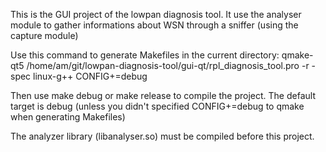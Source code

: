 This is the GUI project of the lowpan diagnosis tool. It use the analyser module to gather informations about WSN through a sniffer (using the capture module)

Use this command to generate Makefiles in the current directory:
    qmake-qt5 /home/am/git/lowpan-diagnosis-tool/gui-qt/rpl_diagnosis_tool.pro -r -spec linux-g++ CONFIG+=debug

Then use
    make debug
or
    make release
to compile the project.
The default target is debug (unless you didn't specified CONFIG+=debug to qmake when generating Makefiles)

The analyzer library (libanalyser.so) must be compiled before this project.

